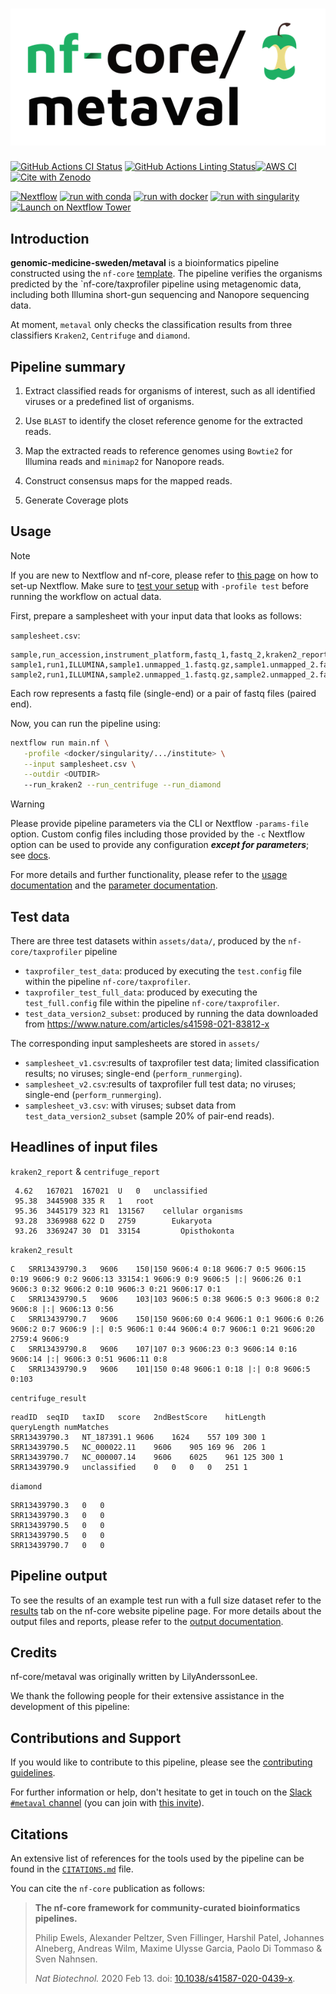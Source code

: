 <h1>
  <picture>
    <source media="(prefers-color-scheme: dark)" srcset="docs/images/nf-core-metaval_logo_dark.png">
    <img alt="nf-core/metaval" src="docs/images/nf-core-metaval_logo_light.png">
  </picture>
</h1>

[![GitHub Actions CI Status](https://github.com/genomic-medicine-sweden/tomte/workflows/nf-core%20CI/badge.svg)](https://github.com/genomic-medicine-sweden/meta-val/actions?query=workflow%3A%22nf-core+CI%22)
[![GitHub Actions Linting Status](https://github.com/genomic-medicine-sweden/tomte/workflows/nf-core%20linting/badge.svg)](https://github.com/genomic-medicine-sweden/meta-val/actions?query=workflow%3A%22nf-core+linting%22)[![AWS CI](https://img.shields.io/badge/CI%20tests-full%20size-FF9900?labelColor=000000&logo=Amazon%20AWS)](https://nf-co.re/metaval/results)[![Cite with Zenodo](http://img.shields.io/badge/DOI-10.5281/zenodo.XXXXXXX-1073c8?labelColor=000000)](https://doi.org/10.5281/zenodo.XXXXXXX)

[![Nextflow](https://img.shields.io/badge/nextflow%20DSL2-%E2%89%A523.04.0-23aa62.svg)](https://www.nextflow.io/)
[![run with conda](http://img.shields.io/badge/run%20with-conda-3EB049?labelColor=000000&logo=anaconda)](https://docs.conda.io/en/latest/)
[![run with docker](https://img.shields.io/badge/run%20with-docker-0db7ed?labelColor=000000&logo=docker)](https://www.docker.com/)
[![run with singularity](https://img.shields.io/badge/run%20with-singularity-1d355c.svg?labelColor=000000)](https://sylabs.io/docs/)
[![Launch on Nextflow Tower](https://img.shields.io/badge/Launch%20%F0%9F%9A%80-Nextflow%20Tower-%234256e7)](https://tower.nf/launch?pipeline=https://github.com/nf-core/metaval)

## Introduction

**genomic-medicine-sweden/metaval** is a bioinformatics pipeline constructed using the `nf-core` [template](https://nf-co.re/tools#creating-a-new-pipeline). The pipeline verifies the organisms predicted by the `nf-core/taxprofiler pipeline using metagenomic data, including both Illumina short-gun sequencing and Nanopore sequencing data.

At moment, `metaval` only checks the classification results from three classifiers `Kraken2`, `Centrifuge` and `diamond`.

## Pipeline summary

1. Extract classified reads for organisms of interest, such as all identified viruses or a predefined list of organisms.

2. Use `BLAST` to identify the closet reference genome for the extracted reads.

3. Map the extracted reads to reference genomes using `Bowtie2` for Illumina reads and `minimap2` for Nanopore reads.

4. Construct consensus maps for the mapped reads.

5. Generate Coverage plots

## Usage

> [!NOTE]
> If you are new to Nextflow and nf-core, please refer to [this page](https://nf-co.re/docs/usage/installation) on how to set-up Nextflow. Make sure to [test your setup](https://nf-co.re/docs/usage/introduction#how-to-run-a-pipeline) with `-profile test` before running the workflow on actual data.

First, prepare a samplesheet with your input data that looks as follows:

`samplesheet.csv`:

```csv
sample,run_accession,instrument_platform,fastq_1,fastq_2,kraken2_report,kraken2_result,centrifuge_report,centrifuge_result,diamond
sample1,run1,ILLUMINA,sample1.unmapped_1.fastq.gz,sample1.unmapped_2.fastq.gz,sample1.kraken2.kraken2.report.txt,sample1.kraken2.kraken2.classifiedreads.txt,sample1.centrifuge.txt,sample1.centrifuge.results.txt,sample1.diamond.tsv
sample2,run1,ILLUMINA,sample2.unmapped_1.fastq.gz,sample2.unmapped_2.fastq.gz,sample2.kraken2.kraken2.report.txt,sample2.kraken2.kraken2.classifiedreads.txt,sample2.centrifuge.txt,sample2.centrifuge.results.txt,sample2.diamond.tsv
```

Each row represents a fastq file (single-end) or a pair of fastq files (paired end).

Now, you can run the pipeline using:

```bash
nextflow run main.nf \
   -profile <docker/singularity/.../institute> \
   --input samplesheet.csv \
   --outdir <OUTDIR>
   --run_kraken2 --run_centrifuge --run_diamond
```

> [!WARNING]
> Please provide pipeline parameters via the CLI or Nextflow `-params-file` option. Custom config files including those provided by the `-c` Nextflow option can be used to provide any configuration _**except for parameters**_;
> see [docs](https://nf-co.re/usage/configuration#custom-configuration-files).

For more details and further functionality, please refer to the [usage documentation](https://nf-co.re/metaval/usage) and the [parameter documentation](https://nf-co.re/metaval/parameters).

## Test data

There are three test datasets within `assets/data/`, produced by the `nf-core/taxprofiler` pipeline

- `taxprofiler_test_data`: produced by executing the `test.config` file within the pipeline `nf-core/taxprofiler`.
- `taxprofiler_test_full_data`: produced by executing the `test_full.config` file within the pipeline `nf-core/taxprofiler`.
- `test_data_version2_subset`: produced by running the data downloaded from https://www.nature.com/articles/s41598-021-83812-x

The corresponding input samplesheets are stored in `assets/`

- `samplesheet_v1.csv`:results of taxprofiler test data; limited classification results; no viruses; single-end (`perform_runmerging`).
- `samplesheet_v2.csv`:results of taxprofiler full test data; no viruses; single-end (`perform_runmerging`).
- `samplesheet_v3.csv`: with viruses; subset data from `test_data_version2_subset` (sample 20% of pair-end reads).

## Headlines of input files

`kraken2_report` & `centrifuge_report`

```csv
 4.62	167021	167021	U	0	unclassified
 95.38	3445908	335	R	1	root
 95.36	3445179	323	R1	131567	  cellular organisms
 93.28	3369988	622	D	2759	    Eukaryota
 93.26	3369247	30	D1	33154	      Opisthokonta
```

`kraken2_result`

```csv
C	SRR13439790.3	9606	150|150	9606:4 0:18 9606:7 0:5 9606:15 0:19 9606:9 0:2 9606:13 33154:1 9606:9 0:9 9606:5 |:| 9606:26 0:1 9606:3 0:32 9606:2 0:10 9606:3 0:21 9606:17 0:1
C	SRR13439790.5	9606	103|103	9606:5 0:38 9606:5 0:3 9606:8 0:2 9606:8 |:| 9606:13 0:56
C	SRR13439790.7	9606	150|150	9606:60 0:4 9606:1 0:1 9606:6 0:26 9606:2 0:7 9606:9 |:| 0:5 9606:1 0:44 9606:4 0:7 9606:1 0:21 9606:20 2759:4 9606:9
C	SRR13439790.8	9606	107|107	0:3 9606:23 0:3 9606:14 0:16 9606:14 |:| 9606:3 0:51 9606:11 0:8
C	SRR13439790.9	9606	101|150	0:48 9606:1 0:18 |:| 0:8 9606:5 0:103
```

`centrifuge_result`

```csv
readID	seqID	taxID	score	2ndBestScore	hitLength	queryLength	numMatches
SRR13439790.3	NT_187391.1	9606	1624	557	109	300	1
SRR13439790.5	NC_000022.11	9606	905	169	96	206	1
SRR13439790.7	NC_000007.14	9606	6025	961	125	300	1
SRR13439790.9	unclassified	0	0	0	0	251	1
```

`diamond`

```csv
SRR13439790.3	0	0
SRR13439790.3	0	0
SRR13439790.5	0	0
SRR13439790.5	0	0
SRR13439790.7	0	0
```

## Pipeline output

To see the results of an example test run with a full size dataset refer to the [results](https://nf-co.re/metaval/results) tab on the nf-core website pipeline page.
For more details about the output files and reports, please refer to the
[output documentation](https://nf-co.re/metaval/output).

## Credits

nf-core/metaval was originally written by LilyAnderssonLee.

We thank the following people for their extensive assistance in the development of this pipeline:

<!-- TODO nf-core: If applicable, make list of people who have also contributed -->

## Contributions and Support

If you would like to contribute to this pipeline, please see the [contributing guidelines](.github/CONTRIBUTING.md).

For further information or help, don't hesitate to get in touch on the [Slack `#metaval` channel](https://nfcore.slack.com/channels/metaval) (you can join with [this invite](https://nf-co.re/join/slack)).

## Citations

<!-- TODO nf-core: Add citation for pipeline after first release. Uncomment lines below and update Zenodo doi and badge at the top of this file. -->
<!-- If you use nf-core/metaval for your analysis, please cite it using the following doi: [10.5281/zenodo.XXXXXX](https://doi.org/10.5281/zenodo.XXXXXX) -->

<!-- TODO nf-core: Add bibliography of tools and data used in your pipeline -->

An extensive list of references for the tools used by the pipeline can be found in the [`CITATIONS.md`](CITATIONS.md) file.

You can cite the `nf-core` publication as follows:

> **The nf-core framework for community-curated bioinformatics pipelines.**
>
> Philip Ewels, Alexander Peltzer, Sven Fillinger, Harshil Patel, Johannes Alneberg, Andreas Wilm, Maxime Ulysse Garcia, Paolo Di Tommaso & Sven Nahnsen.
>
> _Nat Biotechnol._ 2020 Feb 13. doi: [10.1038/s41587-020-0439-x](https://dx.doi.org/10.1038/s41587-020-0439-x).
